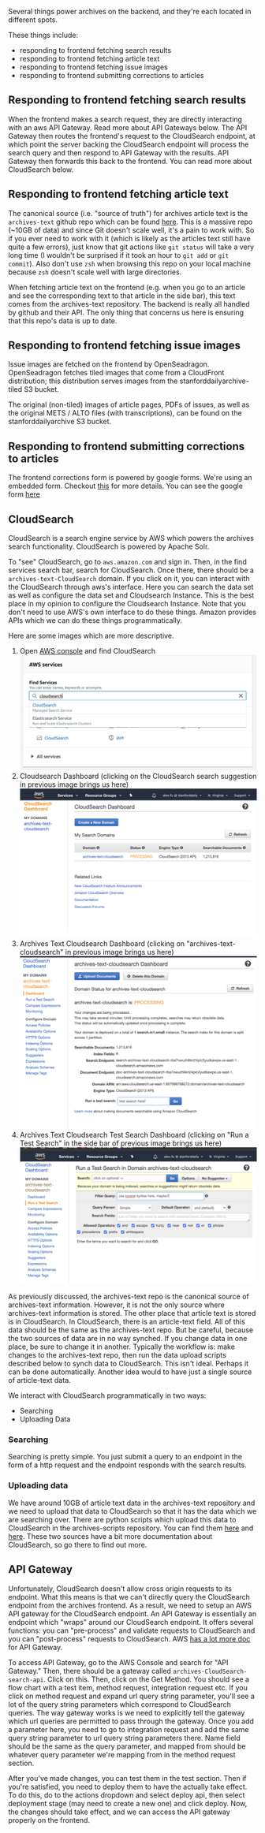 Several things power archives on the backend, and they're each located in different spots.

These things include:
- responding to frontend fetching search results
- responding to frontend fetching article text
- responding to frontend fetching issue images
- responding to frontend submitting corrections to articles

## Responding to frontend fetching search results
When the frontend makes a search request, they are directly interacting with an aws API Gateway. Read more about API Gateways below. The API Gateway then routes the frontend's request to the CloudSearch endpoint, at which point the server backing the CloudSearch endpoint will process the search query and then respond to API Gateway with the results. API Gateway then forwards this back to the frontend. You can read more about CloudSearch below.

## Responding to frontend fetching article text
The canonical source (i.e. "source of truth") for archives article text is the `archives-text` github repo which can be found [here](https://github.com/thestanforddaily/archives-text). This is a massive repo (~10GB of data) and since Git doesn't scale well, it's a pain to work with. So if you ever need to work with it (which is likely as the articles text still have quite a few errors), just know that git actions like `git status` will take a very long time (I wouldn't be surprised if it took an hour to `git add` or `git commit`). Also don't use `zsh` when browsing this repo on your local machine because `zsh` doesn't scale well with large directories. 

When fetching article text on the frontend (e.g. when you go to an article and see the corresponding text to that article in the side bar), this text comes from the archives-text repository. The backend is really all handled by github and their API. The only thing that concerns us here is ensuring that this repo's data is up to date.

## Responding to frontend fetching issue images
Issue images are fetched on the frontend by OpenSeadragon. OpenSeadragon fetches tiled images that come from a CloudFront distribution; this distribution serves images from the stanforddailyarchive-tiled S3 bucket.

The original (non-tiled) images of article pages, PDFs of issues, as well as the original METS / ALTO files (with transcriptions), can be found on the stanforddailyarchive S3 bucket.

## Responding to frontend submitting corrections to articles
The frontend corrections form is powered by google forms. We're using an embedded form. Checkout [this](https://trevorfox.com/2015/06/dynamically-pre-fill-google-forms-with-mailchimp-merge-tags/) for more details. You can see the google form [here](https://docs.google.com/forms/d/e/1FAIpQLSf8BdqmWzBnOTVg9AS_diCDUbLO-JB3T_BJHo72PzwQGZo5oQ/viewform?embedded=false)

## CloudSearch
CloudSearch is a search engine service by AWS which powers the archives search functionality. CloudSearch is powered by Apache Solr. 

To "see" CloudSearch, go to `aws.amazon.com` and sign in. Then, in the find services search bar, search for CloudSearch. Once there, there should be a `archives-text-CloudSearch` domain. If you click on it, you can interact with the CloudSearch through aws's interface. Here you can search the data set as well as configure the data set and Cloudsearch Instance. This is the best place in my opinion to configure the Cloudsearch Instance. Note that you don't need to use AWS's own interface to do these things. Amazon provides APIs which we can do these things programmatically. 

Here are some images which are more descriptive. 

1. Open [AWS console](http://console.aws.amazon.com/) and find CloudSearch
   ![AWS console find cloudsearch](img/aws_console_find_cloudsearch.png)
2. Cloudsearch Dashboard (clicking on the CloudSearch search suggestion in previous image brings us here)
    ![Cloudsearch Dashboard](img/cloudsearch_dashboard.png)
3. Archives Text Cloudsearch Dashboard (clicking on "archives-text-cloudsearch" in previous image brings us here)
    ![Archives Text Cloudsearch Dashboard](img/archives_text_cloudsearch_dashboard.png)
4. Archives Text Cloudsearch Test Search Dashboard (clicking on "Run a Test Search" in the side bar of previous image brings us here)
   ![Archives Text Cloudsearch Dashboard Test Search](img/archives_text_cloudsearch_dashboard_test_search.png)
   
As previously discussed, the archives-text repo is the canonical source of archives-text information. However, it is not the only source where archives-text information is stored. The other place that article text is stored is in CloudSearch. In CloudSearch, there is an article-text field. All of this data should be the same as the archives-text repo. But be careful, because the two sources of data are in no way synched. If you change data in one place, be sure to change it in another. Typically the workflow is: make changes to the archives-text repo, then run the data upload scripts described below to synch data to CloudSearch. This isn't ideal. Perhaps it can be done automatically. Another idea would to have just a single source of article-text data. 

We interact with CloudSearch programmatically in two ways:

- Searching
- Uploading Data

### Searching
Searching is pretty simple. You just submit a query to an endpoint in the form of a http request and the endpoint responds with the search results. 

### Uploading data
We have around 10GB of article text data in the archives-text repository and we need to upload that data to CloudSearch so that it has the data which we are searching over. There are python scripts which upload this data to CloudSearch in the archives-scripts repository. You can find them [here](https://github.com/thestanforddaily/archives-scripts) and [here](https://github.com/TheStanfordDaily/archives-scripts/tree/master/CloudSearch). These two sources have a bit more documentation about CloudSearch, so go there to find out more.

## API Gateway
Unfortunately, CloudSearch doesn't allow cross origin requests to its endpoint. What this means is that we can't directly query the CloudSearch endpoint from the archives frontend. As a result, we need to setup an AWS API gateway for the CloudSearch endpoint. An API Gateway is essentially an endpoint which "wraps" around our CloudSearch endpoint. It offers several functions: you can "pre-process" and validate requests to CloudSearch and you can "post-process" requests to CloudSearch. AWS [has a lot more doc](https://docs.aws.amazon.com/apigateway/latest/developerguide/welcome.html) for API Gateway. 

To access API Gateway, go to the AWS Console and search for "API Gateway." Then, there should be a gateway called `archives-CloudSearch-search-api`. Click on this. Then, click on the Get Method. You should see a flow chart with a test item, method request, integration request etc. If you click on method request and expand url query string parameter, you'll see a lot of the query string parameters which correspond to CloudSearch queries. The way gateway works is we need to explicitly tell the gateway which url queries are permitted to pass through the gateway. Once you add a parameter here, you need to go to integration request and add the same query string parameter to url query string parameters there. Name field should be the same as the query parameter, and mapped from should be whatever query parameter we're mapping from in the method request section. 

After you've made changes, you can test them in the test section. Then if you're satisfied, you need to deploy them to have the actually take effect. To do this, do to the actions dropdown and select deploy api, then select deployment stage (may need to create a new one) and click deploy. Now, the changes should take effect, and we can access the API gateway properly on the frontend. 
